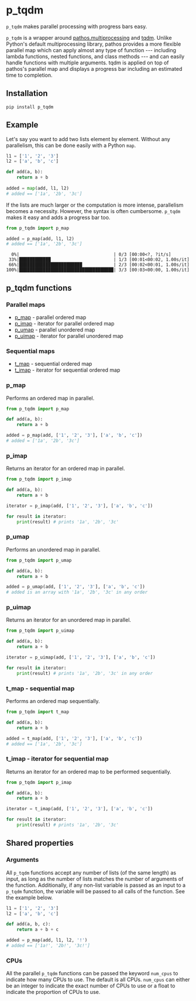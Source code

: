 # p_tqdm

`p_tqdm` makes parallel processing with progress bars easy.

`p_tqdm` is a wrapper around [pathos.multiprocessing](https://github.com/uqfoundation/pathos/blob/master/pathos/multiprocessing.py) and [tqdm](https://github.com/tqdm/tqdm). Unlike Python's default multiprocessing library, pathos provides a more flexible parallel map which can apply almost any type of function --- including lambda functions, nested functions, and class methods --- and can easily handle functions with multiple arguments. tqdm is applied on top of pathos's parallel map and displays a progress bar including an estimated time to completion.

## Installation

```pip install p_tqdm```

## Example

Let's say you want to add two lists element by element. Without any parallelism, this can be done easily with a Python `map`.

```python
l1 = ['1', '2', '3']
l2 = ['a', 'b', 'c']

def add(a, b):
    return a + b
    
added = map(add, l1, l2)
# added == ['1a', '2b', '3c']
```

If the lists are much larger or the computation is more intense, parallelism becomes a necessity. However, the syntax is often cumbersome. `p_tqdm` makes it easy and adds a progress bar too.

```python
from p_tqdm import p_map

added = p_map(add, l1, l2)
# added == ['1a', '2b', '3c']
```

```
  0%|                                    | 0/3 [00:00<?, ?it/s]
 33%|████████████                        | 1/3 [00:01<00:02, 1.00s/it]
 66%|████████████████████████            | 2/3 [00:02<00:01, 1.00s/it]
100%|████████████████████████████████████| 3/3 [00:03<00:00, 1.00s/it]
```

## p_tqdm functions

### Parallel maps

* [p_map](#p_map) - parallel ordered map
* [p_imap](#p_imap) - iterator for parallel ordered map
* [p_umap](#p_umap) - parallel unordered map
* [p_uimap](#p_uimap) - iterator for parallel unordered map

### Sequential maps
* [t_map](#t_map) - sequential ordered map
* [t_imap](#t_imap) - iterator for sequential ordered map

### p_map

Performs an ordered map in parallel.

```python
from p_tqdm import p_map

def add(a, b):
    return a + b

added = p_map(add, ['1', '2', '3'], ['a', 'b', 'c'])
# added = ['1a', '2b', '3c']
```

### p_imap

Returns an iterator for an ordered map in parallel.

```python
from p_tqdm import p_imap

def add(a, b):
    return a + b

iterator = p_imap(add, ['1', '2', '3'], ['a', 'b', 'c'])

for result in iterator:
    print(result) # prints '1a', '2b', '3c'
```

### p_umap

Performs an unordered map in parallel.

```python
from p_tqdm import p_umap

def add(a, b):
    return a + b

added = p_umap(add, ['1', '2', '3'], ['a', 'b', 'c'])
# added is an array with '1a', '2b', '3c' in any order
```

### p_uimap

Returns an iterator for an unordered map in parallel.

```python
from p_tqdm import p_uimap

def add(a, b):
    return a + b

iterator = p_uimap(add, ['1', '2', '3'], ['a', 'b', 'c'])

for result in iterator:
    print(result) # prints '1a', '2b', '3c' in any order
```

### t_map - sequential map

Performs an ordered map sequentially.

```python
from p_tqdm import t_map

def add(a, b):
    return a + b

added = t_map(add, ['1', '2', '3'], ['a', 'b', 'c'])
# added == ['1a', '2b', '3c']
```

### t_imap - iterator for sequential map

Returns an iterator for an ordered map to be performed sequentially.

```python
from p_tqdm import p_imap

def add(a, b):
    return a + b

iterator = t_imap(add, ['1', '2', '3'], ['a', 'b', 'c'])

for result in iterator:
    print(result) # prints '1a', '2b', '3c'
```

## Shared properties

### Arguments

All `p_tqdm` functions accept any number of lists (of the same length) as input, as long as the number of lists matches the number of arguments of the function. Additionally, if any non-list variable is passed as an input to a `p_tqdm` function, the variable will be passed to all calls of the function. See the example below.

```python
l1 = ['1', '2', '3']
l2 = ['a', 'b', 'c']

def add(a, b, c):
    return a + b + c

added = p_map(add, l1, l2, '!')
# added == ['1a!', '2b!', '3c!']
```

### CPUs

All the parallel `p_tqdm` functions can be passed the keyword `num_cpus` to indicate how many CPUs to use. The default is all CPUs. `num_cpus` can either be an integer to indicate the exact number of CPUs to use or a float to indicate the proportion of CPUs to use.
